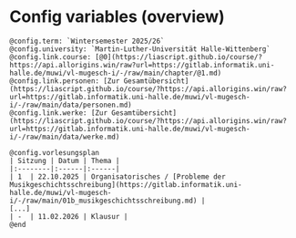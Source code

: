<!--
author:   Dennis Ried

email:    dennis.ried@musikwiss.uni-halle.de

version:  1.0.0

icon: https://wcms.itz.uni-halle.de/download.php?down=57357&elem=3333420

comment:  Common metadata for all LiaScript courses in the folder

@config.term: `Wintersemester 2025/26`
@config.university: `Martin-Luther-Universität Halle-Wittenberg`
@config.link.course: [@0](https://liascript.github.io/course/?https://api.allorigins.win/raw?url=https://gitlab.informatik.uni-halle.de/muwi/vl-mugesch-i/-/raw/main/chapter/@1.md)
@config.link.personen: [Zur Gesamtübersicht](https://liascript.github.io/course/?https://api.allorigins.win/raw?url=https://gitlab.informatik.uni-halle.de/muwi/vl-mugesch-i/-/raw/main/data/personen.md)
@config.link.werke: [Zur Gesamtübersicht](https://liascript.github.io/course/?https://api.allorigins.win/raw?url=https://gitlab.informatik.uni-halle.de/muwi/vl-mugesch-i/-/raw/main/data/werke.md)

@config.vorlesungsplan
| Sitzung | Datum | Thema |
|:--------|:------|:------|
| 1  | 22.10.2025 | @config.link.course(Organisatorisches,01a_organisatorisches) / @config.link.course(`Probleme der Musikgeschichtsschreibung`,01b_musikgeschichtsschreibung) |
| 2  | 29.10.2025 | Um das Jahr 1600 / Barock als Begriff |
| 3  | 05.11.2025 | Monodie / Entstehung der Oper / Seconda prattica |
| 4  | 12.11.2025 | Oper im Barock / Verzierungspraxis um 1600 |
| 5  | 19.11.2025 | Instrumentalmusik (Sonate, Suite, Concerto) |
| 6  | 26.11.2025 | Ein Blick nach Italien |
| 7  | 03.12.2025 | Ein Blick nach Frankreich / Die Kantate |
| 8  | 10.12.2025 | Die Passion Christi |
| 9  | 17.12.2025 | Klangrede, Schreibarten, Gattungslehre (Mattheson) |
| -  | _Weihnachtspause_ | |
| 10 | 08.01.2026 | Die Begriffe "Klassik" und "Schule" |
| 11 | 15.01.2026 | Kammermusik in der Wiener Klassik |
| 12 | 22.01.2026 | Oper und Singspiel |
| 13 | 29.01.2026 | Zur Biographie und Symphonik Beethovens |
| 14 | 05.02.2026 | Klavierlied / Charakterstücke |
| -  | 11.02.2026 | Klausur |
@end

-->

# Config variables (overview)

```
@config.term: `Wintersemester 2025/26`
@config.university: `Martin-Luther-Universität Halle-Wittenberg`
@config.link.course: [@0](https://liascript.github.io/course/?https://api.allorigins.win/raw?url=https://gitlab.informatik.uni-halle.de/muwi/vl-mugesch-i/-/raw/main/chapter/@1.md)
@config.link.personen: [Zur Gesamtübersicht](https://liascript.github.io/course/?https://api.allorigins.win/raw?url=https://gitlab.informatik.uni-halle.de/muwi/vl-mugesch-i/-/raw/main/data/personen.md)
@config.link.werke: [Zur Gesamtübersicht](https://liascript.github.io/course/?https://api.allorigins.win/raw?url=https://gitlab.informatik.uni-halle.de/muwi/vl-mugesch-i/-/raw/main/data/werke.md)

@config.vorlesungsplan
| Sitzung | Datum | Thema |
|:--------|:------|:------|
| 1  | 22.10.2025 | Organisatorisches / [Probleme der Musikgeschichtsschreibung](https://gitlab.informatik.uni-halle.de/muwi/vl-mugesch-i/-/raw/main/01b_musikgeschichtsschreibung.md) |
[...]
| -  | 11.02.2026 | Klausur |
@end

```

